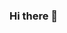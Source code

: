### Hi there 👋

<!--
- 🔭 I’m currently working on chess engine
- 🌱 I’m currently learning C/C++
- 💬 Ask me about simple tasks😄
- 📫 How to reach me: mole79799@gmail.com
- ⚡ Fun fact: solved Rubic's cube in 10 sec.
-->
